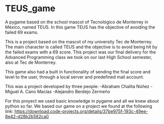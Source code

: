 # TEUS_game
A pygame based on the school mascot of Tecnológico de Monterrey in México, named TEUS. In this game TEUS has the objective of avoiding the failed 69 exams. 

This is a project based on the mascot of my university Tec de Monterrey. The main character is called TEUS and the objective is to avoid being hit by the failed exams with a 69 score.
This project was our final delivery for the Advanced Programming class we took on our last High School semester, also at Tec de Monterrey. 

This game also had a built in functionality of sending the final score and level to the user, through a local server and predefined mail account. 


This was a project developed by three people:
-Abraham Chalita Núñez
-Miguel A. Cano Macías
-Alejandro Berdejo Zermeño


For this proyect we used basic knowledge in pygame and all we knew about python so far. We based our game on a project we found at the following link:
 https://download.code-projects.org/details/37be975f-193c-49ee-8e42-d28b2b582ca0

